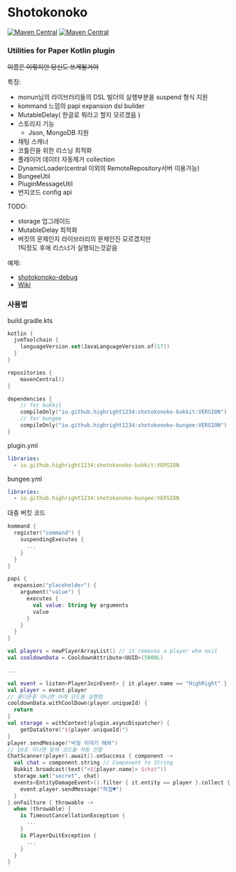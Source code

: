 # Shotokonoko

[![Maven Central](https://img.shields.io/maven-central/v/io.github.highright1234/shotokonoko-bukkit)](https://search.maven.org/artifact/io.github.highright1234/shotokonoko-bukkit)
[![Maven Central](https://img.shields.io/maven-central/v/io.github.highright1234/shotokonoko-bungee)](https://search.maven.org/artifact/io.github.highright1234/shotokonoko-bungee)

### Utilities for Paper Kotlin plugin

~~이름은 이렇지만 당신도 쓰게될거야~~

특징:
- monun님의 라이브러리들의 DSL 빌더의 실행부분을 suspend 형식 지원
- kommand 느낌의 papi expansion dsl builder
- MutableDelay( 한글로 뭐라고 할지 모르겠음 )
- 스토리지 기능  
  - Json, MongoDB 지원
- 채팅 스캐너
- 코틀린을 위한 리스닝 최적화
- 플레이어 데이터 자동제거 collection
- DynamicLoader(central 이외의 RemoteRepository서버 이용가능)
- BungeeUtil
- PluginMessageUtil
- 번지코드 config api

TODO:
- storage 업그레이드
- MutableDelay 최적화
- 버킷의 문제인지 라이브러리의 문제인진 모르겠지만  
  1틱정도 후에 리스너가 실행되는것같음 

예제:   
- [shotokonoko-debug](https://github.com/highright1234/shotokonoko/tree/main/shotokonoko-bukkit-debug/src/main/java/io/github/highright1234/shotokonokodebug)      
- [Wiki](https://github.com/highright1234/shotokonoko/wiki)

### 사용법
build.gradle.kts
```kts
kotlin {
  jvmToolchain {
    languageVersion.set(JavaLanguageVersion.of(17))
  }
}

repositories {
    mavenCentral()
}

dependencies {
    // for bukkit
    compileOnly("io.github.highright1234:shotokonoko-bukkit:VERSION")
    // for bungee
    compileOnly("io.github.highright1234:shotokonoko-bungee:VERSION")
}
```


plugin.yml
```yaml
libraries:
  - io.github.highright1234:shotokonoko-bukkit:VERSION
```

bungee.yml
```yaml
libraries:
  - io.github.highright1234:shotokonoko-bungee:VERSION
```





대충 버킷 코드
```kt
kommand {
  register("command") {
    suspendingExecutes {
      ...
    }
  }
}

papi {
  expansion("placeholder") {
    argument("value") {
      executes {
        val value: String by arguments
        value
      }
    }
  }
}

val players = newPlayerArrayList() // it removes a player who exit
val cooldownData = CooldownAttribute<UUID>(5000L)

...

val event = listen<PlayerJoinEvent> { it.player.name == "HighRight" }
val player = event.player
// 쿨다운중 아니면 아래 코드들 실행함
cooldownData.withCoolDown(player.uniqueId) {
  return
}
val storage = withContext(plugin.asyncDispatcher) {
    getDataStore("${player.uniqueId}")
}
player.sendMessage("비밀 이야기 해봐")
// 10초 지나면 밑에 코드들 작동 안함
ChatScanner(player).await().onSuccess { component ->
  val chat = component.string // Component to String
  Bukkit.broadcast(text("<${player.name}> $chat"))
  storage.set("secret", chat)
  events<EntityDamageEvent>().filter { it.entity == player }.collect {
    event.player.sendMessage("허접♥")    
  }
}.onFailture { throwable ->
  when (throwable) {
    is TimeoutCancellationException {
      ...
    }
    is PlayerQuitException {
      ...
    }
  }
}
```
